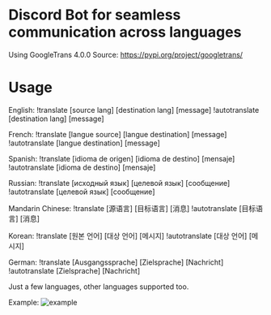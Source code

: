 # Discord Bot for seamless communication across languages
Using GoogleTrans 4.0.0 
Source: https://pypi.org/project/googletrans/

# Usage
English: !translate [source lang] [destination lang] [message] 
!autotranslate [destination lang] [message]

French: !translate [langue source] [langue destination] [message] 
!autotranslate [langue destination] [message]

Spanish: !translate [idioma de origen] [idioma de destino] [mensaje] 
!autotranslate [idioma de destino] [mensaje]

Russian: !translate [исходный язык] [целевой язык] [сообщение] 
!autotranslate [целевой язык] [сообщение]

Mandarin Chinese: !translate [源语言] [目标语言] [消息] 
!autotranslate [目标语言] [消息]

Korean: !translate [원본 언어] [대상 언어] [메시지] 
!autotranslate [대상 언어] [메시지]

German: !translate [Ausgangssprache] [Zielsprache] [Nachricht] 
!autotranslate [Zielsprache] [Nachricht]

Just a few languages, other languages supported too.

Example:
![example](https://cdn.discordapp.com/attachments/599673872408772660/1214434040619335750/Screenshot_2024-03-04_at_11.46.59_PM.png?ex=65f918d6&is=65e6a3d6&hm=eeb2ba88631fe01be450ab4e6725f8593fd463fa5a9fa815e574417367c463a1&)
